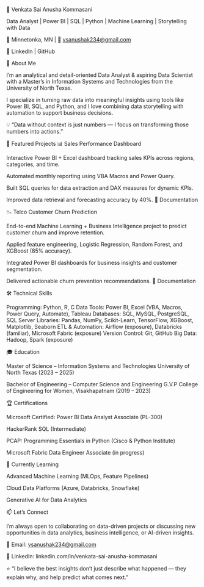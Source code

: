🌟 Venkata Sai Anusha Kommasani

Data Analyst | Power BI | SQL | Python | Machine Learning | Storytelling with Data

📍 Minnetonka, MN | 📧 vsanushak234@gmail.com

🔗 LinkedIn
 | GitHub

👋 About Me

I’m an analytical and detail-oriented Data Analyst & aspiring Data Scientist with a Master’s in Information Systems and Technologies from the University of North Texas.

I specialize in turning raw data into meaningful insights using tools like Power BI, SQL, and Python, and I love combining data storytelling with automation to support business decisions.

💡 “Data without context is just numbers — I focus on transforming those numbers into actions.”

💼 Featured Projects
📊 Sales Performance Dashboard

Interactive Power BI + Excel dashboard tracking sales KPIs across regions, categories, and time.

Automated monthly reporting using VBA Macros and Power Query.

Built SQL queries for data extraction and DAX measures for dynamic KPIs.

Improved data retrieval and forecasting accuracy by 40%.
📄 Documentation

📉 Telco Customer Churn Prediction

End-to-end Machine Learning + Business Intelligence project to predict customer churn and improve retention.

Applied feature engineering, Logistic Regression, Random Forest, and XGBoost (85% accuracy).

Integrated Power BI dashboards for business insights and customer segmentation.

Delivered actionable churn prevention recommendations.
📄 Documentation

🛠️ Technical Skills

Programming: Python, R, C
Data Tools: Power BI, Excel (VBA, Macros, Power Query, Automate), Tableau
Databases: SQL, MySQL, PostgreSQL, SQL Server
Libraries: Pandas, NumPy, Scikit-Learn, TensorFlow, XGBoost, Matplotlib, Seaborn
ETL & Automation: Airflow (exposure), Databricks (familiar), Microsoft Fabric (exposure)
Version Control: Git, GitHub
Big Data: Hadoop, Spark (exposure)

🎓 Education

Master of Science – Information Systems and Technologies
University of North Texas (2023 – 2025)

Bachelor of Engineering – Computer Science and Engineering
G.V.P College of Engineering for Women, Visakhapatnam (2019 – 2023)

🏆 Certifications

Microsoft Certified: Power BI Data Analyst Associate (PL-300)

HackerRank SQL (Intermediate)

PCAP: Programming Essentials in Python (Cisco & Python Institute)

Microsoft Fabric Data Engineer Associate (in progress)

🌱 Currently Learning

Advanced Machine Learning (MLOps, Feature Pipelines)

Cloud Data Platforms (Azure, Databricks, Snowflake)

Generative AI for Data Analytics

📫 Let’s Connect

I’m always open to collaborating on data-driven projects or discussing new opportunities in data analytics, business intelligence, or AI-driven insights.

📩 Email: vsanushak234@gmail.com

🔗 LinkedIn: linkedin.com/in/venkata-sai-anusha-kommasani

⭐ “I believe the best insights don’t just describe what happened — they explain why, and help predict what comes next.”
